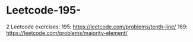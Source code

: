 # Leetcode-195-
2 Leetcode exercises:
195: https://leetcode.com/problems/tenth-line/ 
169: https://leetcode.com/problems/majority-element/

